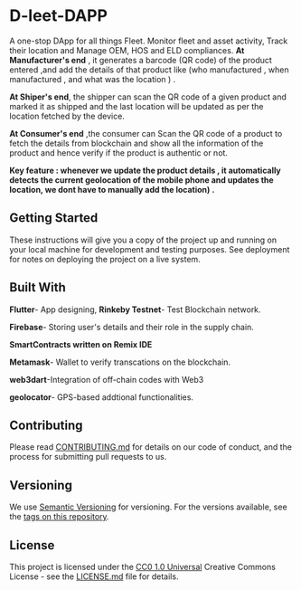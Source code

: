 # D-leet-DAPP

A one-stop DApp for all things Fleet. Monitor fleet and asset activity, Track their location and Manage OEM, HOS and ELD compliances.
**At Manufacturer's end** , it generates a barcode (QR code) of the product entered ,and add the details of that product like (who manufactured , when manufactured , and what was the location ) .

**At Shiper's end**, the shipper can scan the QR code of a given product and marked it as shipped and the last location will be updated as per the location fetched by the device.

**At Consumer's end** ,the consumer can Scan the QR code of a product to fetch the details from blockchain and show all the information of the product and hence verify if the product is authentic or not.

**Key feature : whenever we update the product details , it automatically detects the current geolocation of the mobile phone and updates the location, we dont have to
manually add the location) .**
## Getting Started

These instructions will give you a copy of the project up and running on
your local machine for development and testing purposes. See deployment
for notes on deploying the project on a live system.


## Built With

  **Flutter**- App designing,
**Rinkeby Testnet**- Test Blockchain network.

**Firebase**- Storing user's details and their role in the supply chain.

**SmartContracts written on Remix IDE** 

**Metamask**- Wallet to verify transcations on the blockchain.

**web3dart**-Integration of off-chain codes with Web3

**geolocator**- GPS-based addtional functionalities.

## Contributing

Please read [CONTRIBUTING.md](CONTRIBUTING.md) for details on our code
of conduct, and the process for submitting pull requests to us.

## Versioning

We use [Semantic Versioning](http://semver.org/) for versioning. For the versions
available, see the [tags on this
repository](https://github.com/PurpleBooth/a-good-readme-template/tags).

## License

This project is licensed under the [CC0 1.0 Universal](LICENSE.md)
Creative Commons License - see the [LICENSE.md](LICENSE.md) file for
details.
